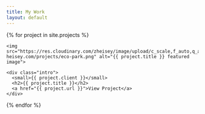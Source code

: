 ```yaml
---
title: My Work
layout: default
---
```


{% for project in site.projects %}

  <section class="project">

    <img src="https://res.cloudinary.com/zheisey/image/upload/c_scale,f_auto,q_auto,w_750/v1592860654/zac-heisey.com/projects/eco-park.png" alt="{{ project.title }} featured image">

    <div class="intro">
      <small>{{ project.client }}</small>
      <h2>{{ project.title }}</h2>
      <a href="{{ project.url }}">View Project</a>
    </div>

  </section>

{% endfor %}

<!--

FEATURED PROJECTS
---
- Aqua.org redesign (client)
- FGR Eco Park (concept)
- IDF Fitness App (concept)
- WYPR.org redesign (concept)
- Re-Imagining Baltimore's Inner Harbor (concept)

ORGS I'VE WORKED WITH (logos)
---
- Techies 4 Good
- Ulman Cancer Fund
- Waterfront Alliance
- Rethink Baltimore
- GA Ballet
- Baltimore Green Space

-->
